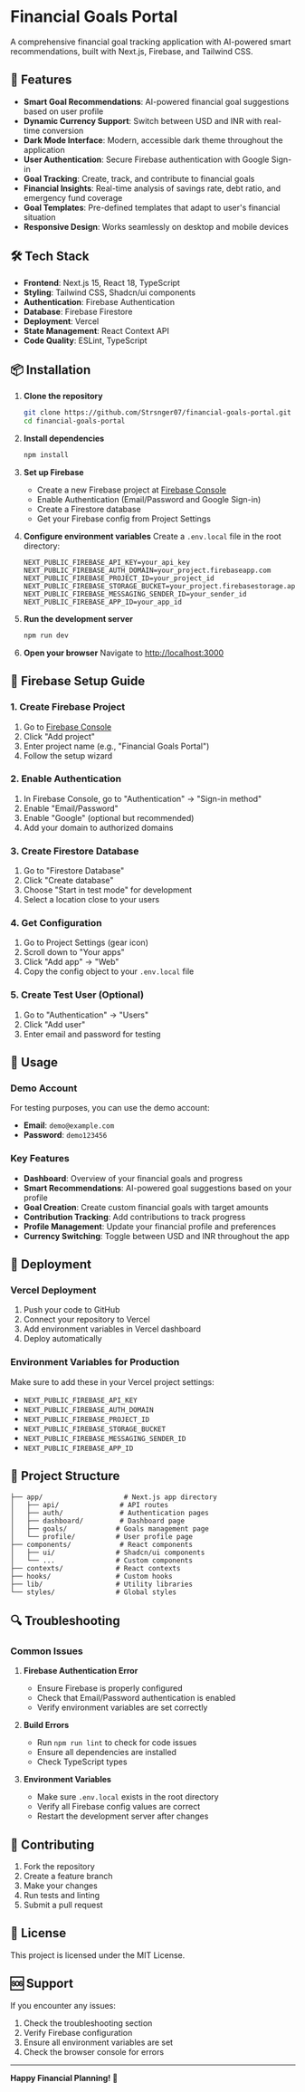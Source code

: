 # Financial Goals Portal

A comprehensive financial goal tracking application with AI-powered smart recommendations, built with Next.js, Firebase, and Tailwind CSS.

## 🚀 Features

- **Smart Goal Recommendations**: AI-powered financial goal suggestions based on user profile
- **Dynamic Currency Support**: Switch between USD and INR with real-time conversion
- **Dark Mode Interface**: Modern, accessible dark theme throughout the application
- **User Authentication**: Secure Firebase authentication with Google Sign-in
- **Goal Tracking**: Create, track, and contribute to financial goals
- **Financial Insights**: Real-time analysis of savings rate, debt ratio, and emergency fund coverage
- **Goal Templates**: Pre-defined templates that adapt to user's financial situation
- **Responsive Design**: Works seamlessly on desktop and mobile devices

## 🛠️ Tech Stack

- **Frontend**: Next.js 15, React 18, TypeScript
- **Styling**: Tailwind CSS, Shadcn/ui components
- **Authentication**: Firebase Authentication
- **Database**: Firebase Firestore
- **Deployment**: Vercel
- **State Management**: React Context API
- **Code Quality**: ESLint, TypeScript

## 📦 Installation

1. **Clone the repository**
   ```bash
   git clone https://github.com/Strsnger07/financial-goals-portal.git
   cd financial-goals-portal
   ```

2. **Install dependencies**
   ```bash
   npm install
   ```

3. **Set up Firebase**
   - Create a new Firebase project at [Firebase Console](https://console.firebase.google.com/)
   - Enable Authentication (Email/Password and Google Sign-in)
   - Create a Firestore database
   - Get your Firebase config from Project Settings

4. **Configure environment variables**
   Create a `.env.local` file in the root directory:
   ```env
   NEXT_PUBLIC_FIREBASE_API_KEY=your_api_key
   NEXT_PUBLIC_FIREBASE_AUTH_DOMAIN=your_project.firebaseapp.com
   NEXT_PUBLIC_FIREBASE_PROJECT_ID=your_project_id
   NEXT_PUBLIC_FIREBASE_STORAGE_BUCKET=your_project.firebasestorage.app
   NEXT_PUBLIC_FIREBASE_MESSAGING_SENDER_ID=your_sender_id
   NEXT_PUBLIC_FIREBASE_APP_ID=your_app_id
   ```

5. **Run the development server**
   ```bash
   npm run dev
   ```

6. **Open your browser**
   Navigate to [http://localhost:3000](http://localhost:3000)

## 🔧 Firebase Setup Guide

### 1. Create Firebase Project
1. Go to [Firebase Console](https://console.firebase.google.com/)
2. Click "Add project"
3. Enter project name (e.g., "Financial Goals Portal")
4. Follow the setup wizard

### 2. Enable Authentication
1. In Firebase Console, go to "Authentication" → "Sign-in method"
2. Enable "Email/Password"
3. Enable "Google" (optional but recommended)
4. Add your domain to authorized domains

### 3. Create Firestore Database
1. Go to "Firestore Database"
2. Click "Create database"
3. Choose "Start in test mode" for development
4. Select a location close to your users

### 4. Get Configuration
1. Go to Project Settings (gear icon)
2. Scroll down to "Your apps"
3. Click "Add app" → "Web"
4. Copy the config object to your `.env.local` file

### 5. Create Test User (Optional)
1. Go to "Authentication" → "Users"
2. Click "Add user"
3. Enter email and password for testing

## 🎯 Usage

### Demo Account
For testing purposes, you can use the demo account:
- **Email**: `demo@example.com`
- **Password**: `demo123456`

### Key Features
- **Dashboard**: Overview of your financial goals and progress
- **Smart Recommendations**: AI-powered goal suggestions based on your profile
- **Goal Creation**: Create custom financial goals with target amounts
- **Contribution Tracking**: Add contributions to track progress
- **Profile Management**: Update your financial profile and preferences
- **Currency Switching**: Toggle between USD and INR throughout the app

## 🚀 Deployment

### Vercel Deployment
1. Push your code to GitHub
2. Connect your repository to Vercel
3. Add environment variables in Vercel dashboard
4. Deploy automatically

### Environment Variables for Production
Make sure to add these in your Vercel project settings:
- `NEXT_PUBLIC_FIREBASE_API_KEY`
- `NEXT_PUBLIC_FIREBASE_AUTH_DOMAIN`
- `NEXT_PUBLIC_FIREBASE_PROJECT_ID`
- `NEXT_PUBLIC_FIREBASE_STORAGE_BUCKET`
- `NEXT_PUBLIC_FIREBASE_MESSAGING_SENDER_ID`
- `NEXT_PUBLIC_FIREBASE_APP_ID`

## 📁 Project Structure

```
├── app/                    # Next.js app directory
│   ├── api/               # API routes
│   ├── auth/              # Authentication pages
│   ├── dashboard/         # Dashboard page
│   ├── goals/            # Goals management page
│   └── profile/          # User profile page
├── components/            # React components
│   ├── ui/               # Shadcn/ui components
│   └── ...               # Custom components
├── contexts/             # React contexts
├── hooks/                # Custom hooks
├── lib/                  # Utility libraries
└── styles/               # Global styles
```

## 🔍 Troubleshooting

### Common Issues

1. **Firebase Authentication Error**
   - Ensure Firebase is properly configured
   - Check that Email/Password authentication is enabled
   - Verify environment variables are set correctly

2. **Build Errors**
   - Run `npm run lint` to check for code issues
   - Ensure all dependencies are installed
   - Check TypeScript types

3. **Environment Variables**
   - Make sure `.env.local` exists in the root directory
   - Verify all Firebase config values are correct
   - Restart the development server after changes

## 🤝 Contributing

1. Fork the repository
2. Create a feature branch
3. Make your changes
4. Run tests and linting
5. Submit a pull request

## 📄 License

This project is licensed under the MIT License.

## 🆘 Support

If you encounter any issues:
1. Check the troubleshooting section
2. Verify Firebase configuration
3. Ensure all environment variables are set
4. Check the browser console for errors

---

**Happy Financial Planning! 🎉** 